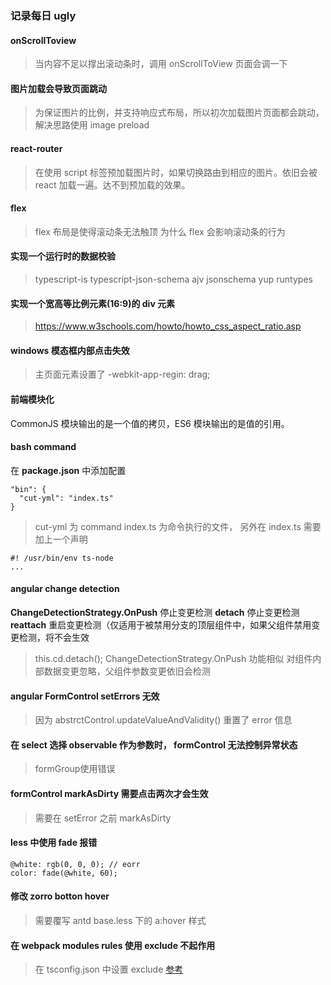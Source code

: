 ### 记录每日 ugly

#### onScrollToview

> 当内容不足以撑出滚动条时，调用 onScrollToView 页面会调一下

#### 图片加载会导致页面跳动

> 为保证图片的比例，并支持响应式布局，所以初次加载图片页面都会跳动，解决思路使用 image preload

#### react-router

> 在使用 script 标签预加载图片时，如果切换路由到相应的图片。依旧会被 react 加载一遍。达不到预加载的效果。

#### flex 

> flex 布局是使得滚动条无法触顶
为什么 flex 会影响滚动条的行为

#### 实现一个运行时的数据校验
  > typescript-is typescript-json-schema ajv jsonschema yup runtypes

#### 实现一个宽高等比例元素(16:9)的 div 元素

  > https://www.w3schools.com/howto/howto_css_aspect_ratio.asp

#### windows 模态框内部点击失效
  > 主页面元素设置了 -webkit-app-regin: drag;

#### 前端模块化
  CommonJS 模块输出的是一个值的拷贝，ES6 模块输出的是值的引用。

#### bash command  
  在 **package.json** 中添加配置
  ```
  "bin": {
    "cut-yml": "index.ts"
  }

  ```
  > cut-yml 为 command index.ts 为命令执行的文件， 另外在 index.ts 需要加上一个声明

  ``` 
  #! /usr/bin/env ts-node
  ...
  ```
#### angular change detection
  **ChangeDetectionStrategy.OnPush** 停止变更检测
  **detach** 停止变更检测
  **reattach** 重启变更检测（仅适用于被禁用分支的顶层组件中，如果父组件禁用变更检测，将不会生效


  > this.cd.detach(); ChangeDetectionStrategy.OnPush 功能相似
  对组件内部数据变更忽略，父组件参数变更依旧会检测

#### angular FormControl setErrors 无效  
  > 因为 abstrctControl.updateValueAndValidity() 重置了 error 信息

#### 在 select 选择 observable 作为参数时， formControl 无法控制异常状态
  > formGroup使用错误

#### formControl markAsDirty 需要点击两次才会生效
  > 需要在 setError 之前 markAsDirty

#### less 中使用 fade 报错

```less
@white: rgb(0, 0, 0); // eorr
color: fade(@white, 60);
```

#### 修改 zorro botton hover

  > 需要覆写 antd base.less 下的 a:hover 样式

#### 在 webpack modules rules 使用 exclude 不起作用 
  > 在 tsconfig.json 中设置 exclude
  [参考](https://jkchao.github.io/typescript-book-chinese/faqs/tsconfig-behavior.html#%E4%B8%BA%E4%BB%80%E4%B9%88%E6%8A%8A%E4%B8%80%E4%B8%AA%E6%96%87%E4%BB%B6%E6%94%BE%E5%85%A5%E3%80%8Cexclude%E3%80%8D%E9%80%89%E9%A1%B9%E4%B8%AD%EF%BC%8C%E5%AE%83%E4%BB%8D%E7%84%B6%E4%BC%9A%E8%A2%AB%E7%BC%96%E8%AF%91%E5%99%A8%E9%80%89%E4%B8%AD%EF%BC%9F)